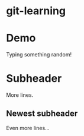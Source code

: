 # git-learning
# Demo

Typing something random!

# Subheader

More lines.

## Newest subheader

Even more lines...
